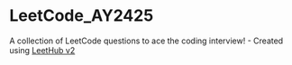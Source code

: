 # LeetCode_AY2425
A collection of LeetCode questions to ace the coding interview! - Created using [LeetHub v2](https://github.com/arunbhardwaj/LeetHub-2.0)
